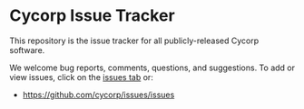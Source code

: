 Cycorp Issue Tracker
====================

This repository is the issue tracker for all publicly-released Cycorp software.

We welcome bug reports, comments, questions, and suggestions. To add or view issues, click on the [issues tab](https://github.com/cycorp/issues/issues) or:

* <https://github.com/cycorp/issues/issues>

